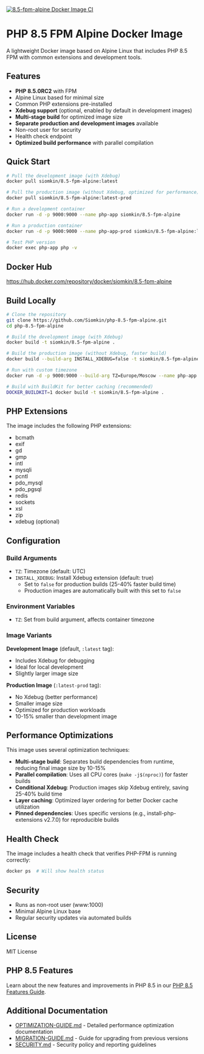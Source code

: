 [![8.5-fpm-alpine Docker Image CI](https://github.com/Siomkin/php-8.5-fpm-alpine/actions/workflows/docker-image.yml/badge.svg)](https://github.com/Siomkin/php-8.5-fpm-alpine/actions/workflows/docker-image.yml)

# PHP 8.5 FPM Alpine Docker Image

A lightweight Docker image based on Alpine Linux that includes PHP 8.5 FPM with common extensions and development tools.

## Features

- **PHP 8.5.0RC2** with FPM
- Alpine Linux based for minimal size
- Common PHP extensions pre-installed
- **Xdebug support** (optional, enabled by default in development images)
- **Multi-stage build** for optimized image size
- **Separate production and development images** available
- Non-root user for security
- Health check endpoint
- **Optimized build performance** with parallel compilation

## Quick Start

```bash
# Pull the development image (with Xdebug)
docker pull siomkin/8.5-fpm-alpine:latest

# Pull the production image (without Xdebug, optimized for performance)
docker pull siomkin/8.5-fpm-alpine:latest-prod

# Run a development container
docker run -d -p 9000:9000 --name php-app siomkin/8.5-fpm-alpine

# Run a production container
docker run -d -p 9000:9000 --name php-app-prod siomkin/8.5-fpm-alpine:latest-prod

# Test PHP version
docker exec php-app php -v
```

## Docker Hub

https://hub.docker.com/repository/docker/siomkin/8.5-fpm-alpine

## Build Locally

```bash
# Clone the repository
git clone https://github.com/Siomkin/php-8.5-fpm-alpine.git
cd php-8.5-fpm-alpine

# Build the development image (with Xdebug)
docker build -t siomkin/8.5-fpm-alpine .

# Build the production image (without Xdebug, faster build)
docker build --build-arg INSTALL_XDEBUG=false -t siomkin/8.5-fpm-alpine:prod .

# Run with custom timezone
docker run -d -p 9000:9000 --build-arg TZ=Europe/Moscow --name php-app siomkin/8.5-fpm-alpine

# Build with BuildKit for better caching (recommended)
DOCKER_BUILDKIT=1 docker build -t siomkin/8.5-fpm-alpine .
```

## PHP Extensions

The image includes the following PHP extensions:
- bcmath
- exif
- gd
- gmp
- intl
- mysqli
- pcntl
- pdo_mysql
- pdo_pgsql
- redis
- sockets
- xsl
- zip
- xdebug (optional)

## Configuration

### Build Arguments

- `TZ`: Timezone (default: UTC)
- `INSTALL_XDEBUG`: Install Xdebug extension (default: true)
  - Set to `false` for production builds (25-40% faster build time)
  - Production images are automatically built with this set to `false`

### Environment Variables

- `TZ`: Set from build argument, affects container timezone

### Image Variants

**Development Image** (default, `:latest` tag):
- Includes Xdebug for debugging
- Ideal for local development
- Slightly larger image size

**Production Image** (`:latest-prod` tag):
- No Xdebug (better performance)
- Smaller image size
- Optimized for production workloads
- 10-15% smaller than development image

## Performance Optimizations

This image uses several optimization techniques:

- **Multi-stage build**: Separates build dependencies from runtime, reducing final image size by 10-15%
- **Parallel compilation**: Uses all CPU cores (`make -j$(nproc)`) for faster builds
- **Conditional Xdebug**: Production images skip Xdebug entirely, saving 25-40% build time
- **Layer caching**: Optimized layer ordering for better Docker cache utilization
- **Pinned dependencies**: Uses specific versions (e.g., install-php-extensions v2.7.0) for reproducible builds

## Health Check

The image includes a health check that verifies PHP-FPM is running correctly:

```bash
docker ps  # Will show health status
```

## Security

- Runs as non-root user (www:1000)
- Minimal Alpine Linux base
- Regular security updates via automated builds

## License

MIT License

## PHP 8.5 Features

Learn about the new features and improvements in PHP 8.5 in our [PHP 8.5 Features Guide](./PHP-8.5-FEATURES.md).

## Additional Documentation

- [OPTIMIZATION-GUIDE.md](./OPTIMIZATION-GUIDE.md) - Detailed performance optimization documentation
- [MIGRATION-GUIDE.md](./MIGRATION-GUIDE.md) - Guide for upgrading from previous versions
- [SECURITY.md](./SECURITY.md) - Security policy and reporting guidelines
